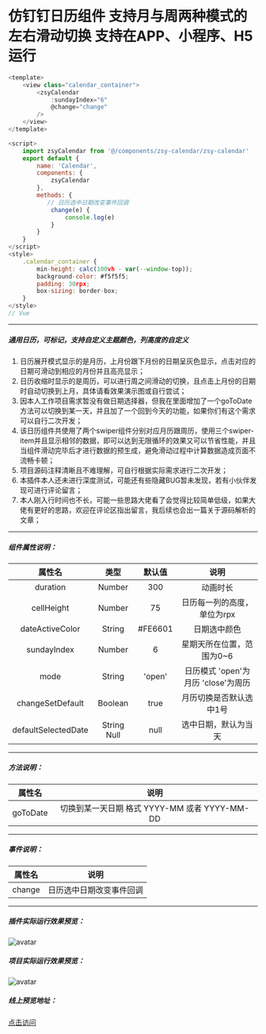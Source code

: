 # 仿钉钉日历组件 支持月与周两种模式的左右滑动切换 支持在APP、小程序、H5运行

```javascript
<template>
	<view class="calendar_container">
		<zsyCalendar
			:sundayIndex="6"
			@change="change"
		/>
	</view>
</template>

<script>
	import zsyCalendar from '@/components/zsy-calendar/zsy-calendar'
	export default {
		name: 'Calendar',
		components: {
			zsyCalendar
		},
		methods: {
           // 日历选中日期改变事件回调
			change(e) {
				console.log(e)
			}
		}
	}
</script>
<style>
	.calendar_container {
		min-height: calc(100vh - var(--window-top));
		background-color: #f5f5f5;
		padding: 30rpx;
		box-sizing: border-box;
	}
</style>
// Vue
```
***
##### 通用日历，可标记，支持自定义主题颜色，列高度的自定义

1. 日历展开模式显示的是月历，上月份跟下月份的日期呈灰色显示，点击对应的日期可滑动到相应的月份并且高亮显示；
2. 日历收缩时显示的是周历，可以进行周之间滑动的切换，且点击上月份的日期时自动切换到上月，具体请看效果演示图或自行尝试；
3. 因本人工作项目需求暂没有做日期选择器，但我在里面增加了一个goToDate方法可以切换到某一天，并且加了一个回到今天的功能，如果你们有这个需求可以自行二次开发；
4. 该日历组件共使用了两个swiper组件分别对应月历跟周历，使用三个swiper-item并且显示相邻的数据，即可以达到无限循环的效果又可以节省性能，并且当组件滑动完毕后才进行数据的预生成，避免滑动过程中计算数据造成页面不流畅卡顿；
5. 项目源码注释清晰且不难理解，可自行根据实际需求进行二次开发；
6. 本插件本人还未进行深度测试，可能还有些隐藏BUG暂未发现，若有小伙伴发现可进行评论留言；
7. 本人刚入行时间也不长，可能一些思路大佬看了会觉得比较简单低级，如果大佬有更好的思路，欢迎在评论区指出留言，我后续也会出一篇关于源码解析的文章；
***
##### 组件属性说明：
|属性名|类型|默认值|说明|
|:--:|:--:|:--:|:--:|
|duration|Number|300|动画时长|
|cellHeight|Number|75|日历每一列的高度，单位为rpx|
|dateActiveColor|String|#FE6601|日期选中颜色|
|sundayIndex|Number|6|星期天所在位置，范围为0~6|
|mode|String|'open'|日历模式 'open'为月历 'close'为周历|
|changeSetDefault|Boolean|true|月历切换是否默认选中1号|
|defaultSelectedDate|String Null|null|选中日期，默认为当天|
***
##### 方法说明：
|属性名|说明|
|:--:|:--:|
|goToDate|切换到某一天日期 格式 YYYY-MM 或者 YYYY-MM-DD|
***
##### 事件说明：
|属性名|说明|
|:--:|:--:|
|change|日历选中日期改变事件回调|
***
##### 插件实际运行效果预览：
![avatar](https://vkceyugu.cdn.bspapp.com/VKCEYUGU-ffcb1110-1b39-410a-b1f6-c2e57fd34cd4/738e9c5d-cedf-4e91-afbe-ffe8d91ae174.gif)
##### 项目实际运行效果预览：
![avatar](https://vkceyugu.cdn.bspapp.com/VKCEYUGU-ffcb1110-1b39-410a-b1f6-c2e57fd34cd4/f3f83e4d-689a-4937-a3c8-c1e5a0b49252.gif)
##### 线上预览地址：
[点击访问](https://static-ffcb1110-1b39-410a-b1f6-c2e57fd34cd4.bspapp.com/zsy-calendar)